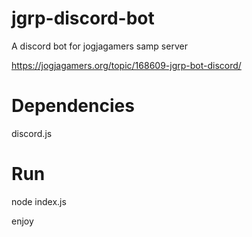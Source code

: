 # jgrp-discord-bot
A discord bot for jogjagamers samp server

https://jogjagamers.org/topic/168609-jgrp-bot-discord/

# Dependencies 
discord.js

# Run 
node index.js

enjoy
